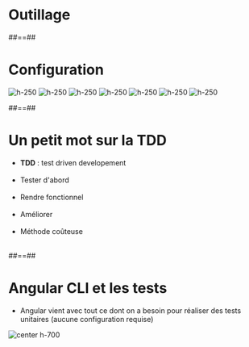 <!-- .slide: class="transition-bg-grey-1 underline" -->

# Outillage

##==##

<!-- .slide: class="sfeir-basic-slide no-title-margin" -->
# Configuration

![h-250](assets/images/school/unit-tests/karma.png)
![h-250](assets/images/school/unit-tests/jasmine.png)
![h-250](assets/images/school/unit-tests/sinon.png)
![h-250](assets/images/school/unit-tests/protactor.png)
![h-250](assets/images/school/unit-tests/mocha.png)
![h-250](assets/images/school/unit-tests/webpack.png)
![h-250](assets/images/school/unit-tests/typescript.png)

##==##

<!-- .slide-->

# Un petit mot sur la TDD

-   **TDD** : test driven developement<br><br>
-   Tester d'abord<br><br>
-   Rendre fonctionnel<br><br>
-   Améliorer<br><br>
-   Méthode coûteuse<br><br>

##==##

<!-- .slide -->

# Angular CLI et les tests

-   Angular vient avec tout ce dont on a besoin pour réaliser des tests unitaires (aucune configuration requise)<br>

![center h-700](assets/images/school/unit-tests/ng_test_helper.png)
